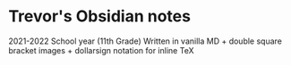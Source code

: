 # Trevor's Obsidian notes
2021-2022 School year (11th Grade)
Written in vanilla MD + double square bracket images + dollarsign notation for inline TeX
